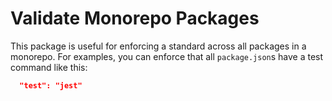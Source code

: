 # Validate Monorepo Packages

This package is useful for enforcing a standard across all packages in a monorepo. For examples, you can enforce that all `package.json`s have a test command like this:

```json
  "test": "jest"
```
